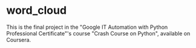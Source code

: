 # word_cloud

This is the final project in the "Google IT Automation with Python Professional Certificate"'s course "Crash Course on Python", 
available on Coursera.


